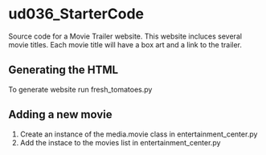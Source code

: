 # ud036_StarterCode
Source code for a Movie Trailer website. This website incluces several movie titles. Each movie title will have a box art and a link to the trailer.

## Generating the HTML
To generate website run fresh_tomatoes.py

## Adding a new movie
1. Create an instance of the media.movie class in entertainment_center.py
2. Add the instace to the movies list in entertainment_center.py
